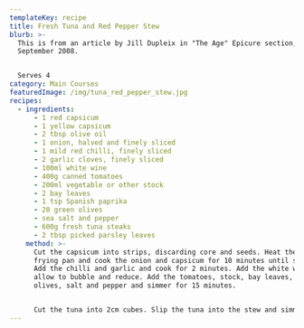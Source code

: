 ```yaml
---
templateKey: recipe
title: Fresh Tuna and Red Pepper Stew
blurb: >-
  This is from an article by Jill Dupleix in "The Age" Epicure section, 30
  September 2008.


  Serves 4
category: Main Courses
featuredImage: /img/tuna_red_pepper_stew.jpg
recipes:
  - ingredients:
      - 1 red capsicum
      - 1 yellow capsicum
      - 2 tbsp olive oil
      - 1 onion, halved and finely sliced
      - 1 mild red chilli, finely sliced
      - 2 garlic cloves, finely sliced
      - 100ml white wine
      - 400g canned tomatoes
      - 200ml vegetable or other stock
      - 2 bay leaves
      - 1 tsp Spanish paprika
      - 20 green olives
      - sea salt and pepper
      - 600g fresh tuna steaks
      - 2 tbsp picked parsley leaves
    method: >-
      Cut the capsicum into strips, discarding core and seeds. Heat the oil in a
      frying pan and cook the onion and capsicum for 10 minutes until softened.
      Add the chilli and garlic and cook for 2 minutes. Add the white wine and
      allow to bubble and reduce. Add the tomatoes, stock, bay leaves, paprika,
      olives, salt and pepper and simmer for 15 minutes.


      Cut the tuna into 2cm cubes. Slip the tuna into the stew and simmer for 5-10 minutes until tender. Serve in warmed pasta bowls with lots of parsley. Forgive the quality of the newspaper scan!
---
```

